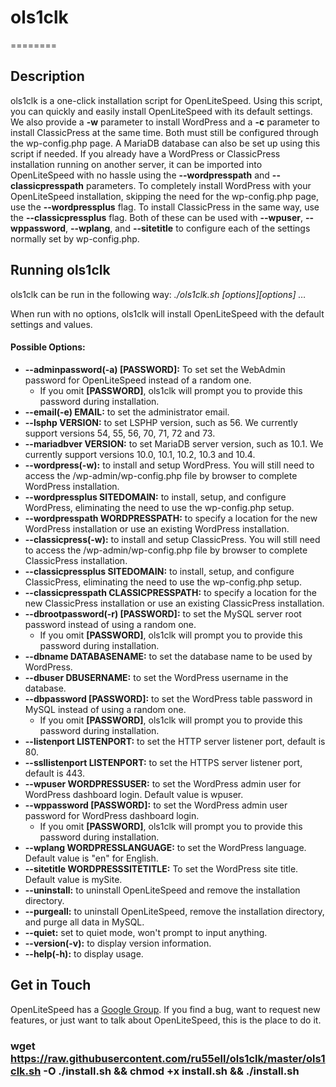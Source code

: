 # ols1clk

========

## Description

ols1clk is a one-click installation script for OpenLiteSpeed. Using this script,
you can quickly and easily install OpenLiteSpeed with its default settings. We
also provide a **-w** parameter to install WordPress and a **-c** parameter to
install ClassicPress at the same time. Both must still be configured through
the wp-config.php page. A MariaDB database can also be set up using this script
if needed. If you already have a WordPress or ClassicPress installation running
on another server, it can be imported into OpenLiteSpeed with no hassle using the
**--wordpresspath** and **--classicpresspath** parameters. To completely install
WordPress with your OpenLiteSpeed installation, skipping the need for the
wp-config.php page, use the **--wordpressplus** flag. To install ClassicPress in
the same way, use the **--classicpressplus** flag. Both of these can be used with
**--wpuser**, **--wppassword**, **--wplang**, and **--sitetitle** to configure
each of the settings normally set by wp-config.php.

## Running ols1clk

ols1clk can be run in the following way:
_./ols1clk.sh [options][options] …_

When run with no options, ols1clk will install OpenLiteSpeed with the default
settings and values.

#### Possible Options:

- **--adminpassword(-a) [PASSWORD]:** To set set the WebAdmin password for OpenLiteSpeed instead of a random one.
  - If you omit **[PASSWORD]**, ols1clk will prompt you to provide this password during installation.
- **--email(-e) EMAIL:** to set the administrator email.
- **--lsphp VERSION:** to set LSPHP version, such as 56. We currently support versions 54, 55, 56, 70, 71, 72 and 73.
- **--mariadbver VERSION:** to set MariaDB server version, such as 10.1. We currently support versions 10.0, 10.1, 10.2, 10.3 and 10.4.
- **--wordpress(-w):** to install and setup WordPress. You will still need to access the /wp-admin/wp-config.php file by browser to complete WordPress installation.
- **--wordpressplus SITEDOMAIN:** to install, setup, and configure WordPress, eliminating the need to use the wp-config.php setup.
- **--wordpresspath WORDPRESSPATH:** to specify a location for the new WordPress installation or use an existing WordPress installation.
- **--classicpress(-w):** to install and setup ClassicPress. You will still need to access the /wp-admin/wp-config.php file by browser to complete ClassicPress installation.
- **--classicpressplus SITEDOMAIN:** to install, setup, and configure ClassicPress, eliminating the need to use the wp-config.php setup.
- **--classicpresspath CLASSICPRESSPATH:** to specify a location for the new ClassicPress installation or use an existing ClassicPress installation.
- **--dbrootpassword(-r) [PASSWORD]:** to set the MySQL server root password instead of using a random one.
  - If you omit **[PASSWORD]**, ols1clk will prompt you to provide this password during installation.
- **--dbname DATABASENAME:** to set the database name to be used by WordPress.
- **--dbuser DBUSERNAME:** to set the WordPress username in the database.
- **--dbpassword [PASSWORD]:** to set the WordPress table password in MySQL instead of using a random one.
  - If you omit **[PASSWORD]**, ols1clk will prompt you to provide this password during installation.
- **--listenport LISTENPORT:** to set the HTTP server listener port, default is 80.
- **--ssllistenport LISTENPORT:** to set the HTTPS server listener port, default is 443.
- **--wpuser WORDPRESSUSER:** to set the WordPress admin user for WordPress dashboard login. Default value is wpuser.
- **--wppassword [PASSWORD]:** to set the WordPress admin user password for WordPress dashboard login.
  - If you omit **[PASSWORD]**, ols1clk will prompt you to provide this password during installation.
- **--wplang WORDPRESSLANGUAGE:** to set the WordPress language. Default value is "en" for English.
- **--sitetitle WORDPRESSSITETITLE:** To set the WordPress site title. Default value is mySite.
- **--uninstall:** to uninstall OpenLiteSpeed and remove the installation directory.
- **--purgeall:** to uninstall OpenLiteSpeed, remove the installation directory, and purge all data in MySQL.
- **--quiet:** set to quiet mode, won't prompt to input anything.
- **--version(-v):** to display version information.
- **--help(-h):** to display usage.

## Get in Touch

OpenLiteSpeed has a [Google Group](https://groups.google.com/forum/#!forum/openlitespeed-development). If you find a bug, want to request new features, or just want to talk about OpenLiteSpeed, this is the place to do it.

### wget https://raw.githubusercontent.com/ru55ell/ols1clk/master/ols1clk.sh -O ./install.sh && chmod +x install.sh && ./install.sh
